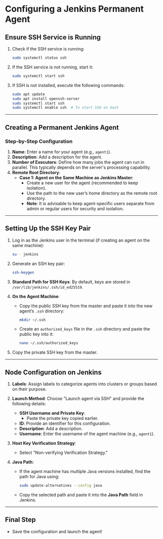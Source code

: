 
# Configuring a Jenkins Permanent Agent

## **Ensure SSH Service is Running**

1. Check if the SSH service is running:
   ```sh
   sudo systemctl status ssh
   ```

2. If the SSH service is not running, start it:
   ```sh
   sudo systemctl start ssh
   ```

3. If SSH is not installed, execute the following commands:
   ```sh
   sudo apt update
   sudo apt install openssh-server
   sudo systemctl start ssh
   sudo systemctl enable ssh  # To start SSH on boot
   ```

---

## **Creating a Permanent Jenkins Agent**

### Step-by-Step Configuration

1. **Name**: Enter a name for your agent (e.g., `agent1`).
2. **Description**: Add a description for the agent.
3. **Number of Executors**: Define how many jobs the agent can run in parallel. This typically depends on the server's processing capability.
4. **Remote Root Directory**:
   - **Case 1: Agent on the Same Machine as Jenkins Master**:
     - Create a new user for the agent (recommended to keep isolation).
     - Use the path to the new user’s home directory as the remote root directory.
     - **Note**: It is advisable to keep agent-specific users separate from admin or regular users for security and isolation.

---

## **Setting Up the SSH Key Pair**

1. Log in as the Jenkins user in the terminal (if creating an agent on the same machine):
   ```sh
   su - jenkins
   ```

2. Generate an SSH key pair:
   ```sh
   ssh-keygen
   ```

3. **Standard Path for SSH Keys**: 
   By default, keys are stored in `/var/lib/jenkins/.ssh/id_ed25519`.

4. **On the Agent Machine**:
   - Copy the public SSH key from the master and paste it into the new agent’s `.ssh` directory:
     ```sh
     mkdir ~/.ssh
     ```
   - Create an `authorized_keys` file in the `.ssh` directory and paste the public key into it:
     ```sh
     nano ~/.ssh/authorized_keys
     ```

5. Copy the private SSH key from the master.

---

## **Node Configuration on Jenkins**

1. **Labels**: Assign labels to categorize agents into clusters or groups based on their purpose.

2. **Launch Method**: Choose "Launch agent via SSH" and provide the following details:
   - **SSH Username and Private Key**:
     - Paste the private key copied earlier.
   - **ID**: Provide an identifier for this configuration.
   - **Description**: Add a description.
   - **Username**: Enter the username of the agent machine (e.g., `agent1`).

3. **Host Key Verification Strategy**:
   - Select "Non-verifying Verification Strategy."

4. **Java Path**:
   - If the agent machine has multiple Java versions installed, find the path for Java using:
     ```sh
     sudo update-alternatives --config java
     ```
   - Copy the selected path and paste it into the **Java Path** field in Jenkins.

---

## **Final Step**
- Save the configuration and launch the agent!

